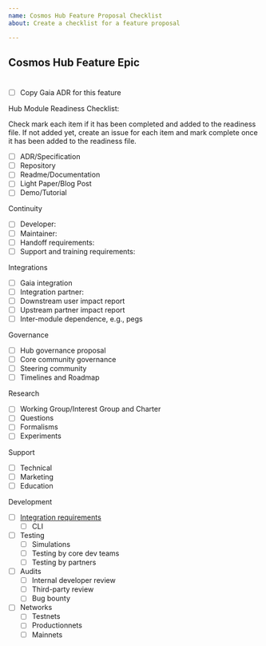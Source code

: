 ```yaml
---
name: Cosmos Hub Feature Proposal Checklist
about: Create a checklist for a feature proposal

---
```


## Cosmos Hub Feature Epic

# <Feature Name>

- [ ] Copy Gaia ADR for this feature

Hub Module Readiness Checklist:

Check mark each item if it has been completed and added to the readiness file. If not added yet, create an issue for each item and mark complete once it has been added to the readiness file.

- [ ]  ADR/Specification
- [ ]  Repository
- [ ]  Readme/Documentation
- [ ]  Light Paper/Blog Post
- [ ]  Demo/Tutorial

Continuity
  - [ ] Developer:
  - [ ] Maintainer:
  - [ ] Handoff requirements:
  - [ ] Support and training requirements:

Integrations
  - [ ] Gaia integration
  - [ ] Integration partner:
  - [ ] Downstream user impact report
  - [ ] Upstream partner impact report
  - [ ] Inter-module dependence, e.g., pegs  

Governance
  - [ ] Hub governance proposal
  - [ ] Core community governance
  - [ ] Steering community
  - [ ] Timelines and Roadmap

Research
  - [ ] Working Group/Interest Group and Charter
  - [ ] Questions
  - [ ] Formalisms
  - [ ] Experiments

Support
  - [ ] Technical
  - [ ] Marketing
  - [ ] Education

Development
- [ ] [Integration requirements](https://github.com/regen-network/regen-ledger/issues/253)
  - [ ] CLI
- [ ] Testing
  - [ ] Simulations
  - [ ] Testing by core dev teams
  - [ ] Testing by partners
- [ ] Audits
  - [ ] Internal developer review
  - [ ] Third-party review
  - [ ] Bug bounty
- [ ] Networks
  - [ ] Testnets
  - [ ] Productionnets
  - [ ] Mainnets
